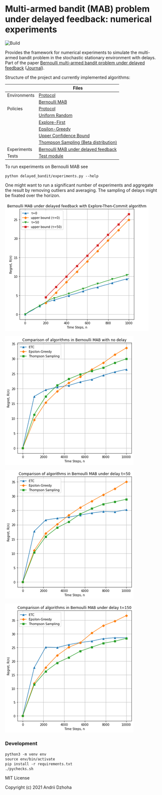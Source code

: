 # Multi-armed bandit (MAB) problem under delayed feedback: numerical experiments

![Build](https://github.com/djo/delayed-bandit/workflows/Python%20application/badge.svg)

Provides the framework for numerical experiments to simulate the multi-armed bandit problem
in the stochastic stationary environment with delays. Part of the paper [Bernoulli multi-armed bandit problem under delayed feedback](https://djo.github.io/assets/bernoulli-multi-armed-bandit-problem-under-delayed-feedback.pdf)
([Journal](https://bphm.knu.ua/index.php/bphm/article/view/214)).

Structure of the project and currently implemented algorithms:

||Files|
|-|-|
|Environments|[Protocol](delayed_bandit/environments/environment.py)|
||[Bernoulli MAB](delayed_bandit/environments/bernoulli_bandit.py)|
|Policies|[Protocol](delayed_bandit/policies/policy.py)|
||[Uniform Random](delayed_bandit/policies/uniform_random.py)|
||[Explore-First](delayed_bandit/policies/etc.py)|
||[Epsilon-Greedy](delayed_bandit/policies/epsilon_greedy.py)|
||[Upper Confidence Bound](delayed_bandit/policies/ucb.py)|
||[Thompson Sampling (Beta distribution)](delayed_bandit/policies/beta_thompson_sampling.py)|
|Experiments|[Bernoulli MAB under delayed feedback](delayed_bandit/experiments.py)|
|Tests|[Test module](delayed_bandit/test/)|

To run experiments on Bernoulli MAB see
```
python delayed_bandit/experiments.py --help
```

One might want to run a significant number of experiments and aggregate the result by removing outliers and averaging.
The sampling of delays might be fixated over the horizon.

![Bernoulli MAB under delayed feedback with Explore-First algorithm](bernoulli-mab-explore-then-commit.png)

![Comparison of algorithms in Bernoulli MAB with no delays](all-algorithms-no-delay.png)

![Comparison of algorithms in Bernoulli MAB under delay t=50](all-algorithms-delay-50.png)

![Comparison of algorithms in Bernoulli MAB under delay t=150](all-algorithms-delay-150.png)

### Development

```
python3 -m venv env
source env/bin/activate
pip install -r requirements.txt
./pychecks.sh
```

MIT License

Copyright (c) 2021 Andrii Dzhoha
